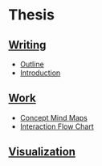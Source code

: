# Thesis

## [Writing](https://github.com/compagnb/thesis/blob/master/writing/README.md)
*   [Outline](https://github.com/compagnb/thesis/blob/master/writing/outLine.md)
*   [Introduction](https://github.com/compagnb/thesis/blob/master/writing/introduction.md)

## [Work](https://github.com/compagnb/thesis/blob/master/work/README.md)
*   [Concept Mind Maps](https://github.com/compagnb/thesis/tree/master/work/mindmaps)
*   [Interaction Flow Chart](https://github.com/compagnb/thesis/tree/master/work/flowchart)

## [Visualization](https://github.com/compagnb/thesis/tree/master/visualization/README.md)
